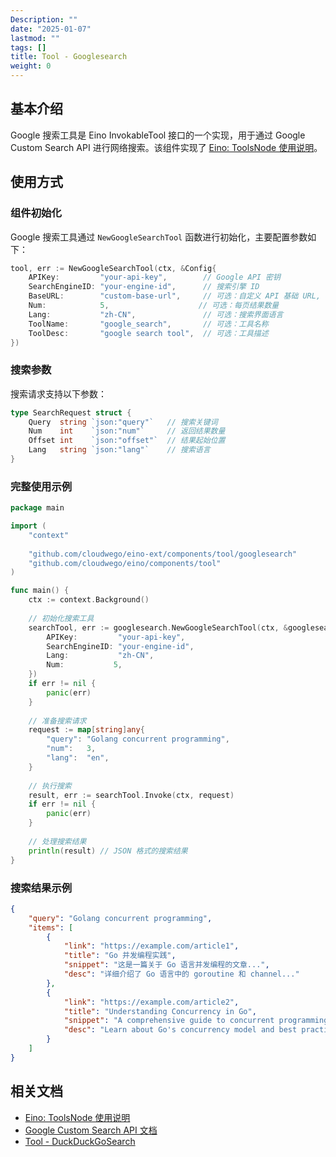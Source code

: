 ```yaml
---
Description: ""
date: "2025-01-07"
lastmod: ""
tags: []
title: Tool - Googlesearch
weight: 0
---
```


## **基本介绍**

Google 搜索工具是 Eino InvokableTool 接口的一个实现，用于通过 Google Custom Search API 进行网络搜索。该组件实现了 [Eino: ToolsNode 使用说明](/zh/docs/eino/core_modules/components/tools_node_guide)。

## **使用方式**

### **组件初始化**

Google 搜索工具通过 `NewGoogleSearchTool` 函数进行初始化，主要配置参数如下：

```go
tool, err := NewGoogleSearchTool(ctx, &Config{
    APIKey:         "your-api-key",        // Google API 密钥
    SearchEngineID: "your-engine-id",      // 搜索引擎 ID
    BaseURL:        "custom-base-url",     // 可选：自定义 API 基础 URL, default: https://customsearch.googleapis.com
    Num:            5,                    // 可选：每页结果数量
    Lang:           "zh-CN",               // 可选：搜索界面语言
    ToolName:       "google_search",       // 可选：工具名称
    ToolDesc:       "google search tool",  // 可选：工具描述
})
```

### **搜索参数**

搜索请求支持以下参数：

```go
type SearchRequest struct {
    Query  string `json:"query"`   // 搜索关键词
    Num    int    `json:"num"`     // 返回结果数量
    Offset int    `json:"offset"`  // 结果起始位置
    Lang   string `json:"lang"`    // 搜索语言
}
```

### **完整使用示例**

```go
package main

import (
    "context"
    
    "github.com/cloudwego/eino-ext/components/tool/googlesearch"
    "github.com/cloudwego/eino/components/tool"
)

func main() {
    ctx := context.Background()
    
    // 初始化搜索工具
    searchTool, err := googlesearch.NewGoogleSearchTool(ctx, &googlesearch.Config{
        APIKey:         "your-api-key",
        SearchEngineID: "your-engine-id",
        Lang:           "zh-CN",
        Num:           5,
    })
    if err != nil {
        panic(err)
    }
    
    // 准备搜索请求
    request := map[string]any{
        "query": "Golang concurrent programming",
        "num":   3,
        "lang":  "en",
    }
    
    // 执行搜索
    result, err := searchTool.Invoke(ctx, request)
    if err != nil {
        panic(err)
    }
    
    // 处理搜索结果
    println(result) // JSON 格式的搜索结果
}
```

### **搜索结果示例**

```json
{
    "query": "Golang concurrent programming",
    "items": [
        {
            "link": "https://example.com/article1",
            "title": "Go 并发编程实践",
            "snippet": "这是一篇关于 Go 语言并发编程的文章...",
            "desc": "详细介绍了 Go 语言中的 goroutine 和 channel..."
        },
        {
            "link": "https://example.com/article2",
            "title": "Understanding Concurrency in Go",
            "snippet": "A comprehensive guide to concurrent programming...",
            "desc": "Learn about Go's concurrency model and best practices..."
        }
    ]
}
```

## **相关文档**

- [Eino: ToolsNode 使用说明](/zh/docs/eino/core_modules/components/tools_node_guide)
- [Google Custom Search API 文档](https://developers.google.com/custom-search/v1/overview)
- [Tool - DuckDuckGoSearch](/zh/docs/eino/ecosystem_integration/tool/tool_duckduckgo_search)
